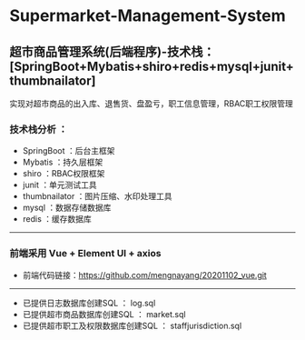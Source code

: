 # Supermarket-Management-System
超市商品管理系统(后端程序)-技术栈： [SpringBoot+Mybatis+shiro+redis+mysql+junit+thumbnailator]
----
实现对超市商品的出入库、退售货、盘盈亏，职工信息管理，RBAC职工权限管理
### 技术栈分析 ：
* SpringBoot ：后台主框架
* Mybatis ：持久层框架
* shiro ：RBAC权限框架
* junit ：单元测试工具
* thumbnailator ：图片压缩、水印处理工具
* mysql ：数据存储数据库
* redis ：缓存数据库
----
### 前端采用 Vue + Element UI + axios
* 前端代码链接：https://github.com/mengnayang/20201102_vue.git
-----
* 已提供日志数据库创建SQL ： log.sql
* 已提供超市商品数据库创建SQL ： market.sql
* 已提供超市职工及权限数据库创建SQL ： staffjurisdiction.sql